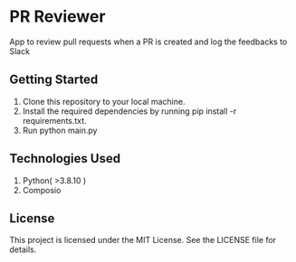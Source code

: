 # PR Reviewer
App to review pull requests when a PR is created and log the feedbacks to Slack

## Getting Started
1. Clone this repository to your local machine.
2. Install the required dependencies by running pip install -r requirements.txt.
3. Run python main.py

## Technologies Used
1. Python( >3.8.10 )
2. Composio

## License
This project is licensed under the MIT License. See the LICENSE file for details.